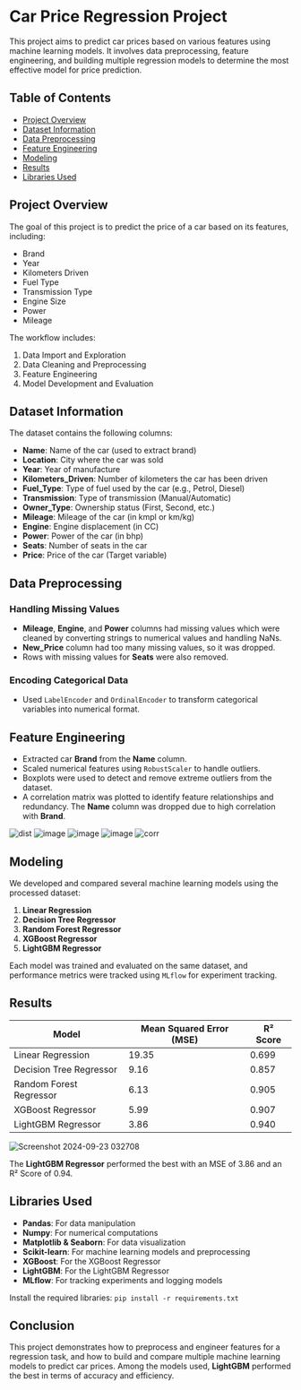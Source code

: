 # Car Price Regression Project

This project aims to predict car prices based on various features using machine learning models. It involves data preprocessing, feature engineering, and building multiple regression models to determine the most effective model for price prediction.

## Table of Contents
- [Project Overview](#project-overview)
- [Dataset Information](#dataset-information)
- [Data Preprocessing](#data-preprocessing)
- [Feature Engineering](#feature-engineering)
- [Modeling](#modeling)
- [Results](#results)
- [Libraries Used](#libraries-used)

## Project Overview
The goal of this project is to predict the price of a car based on its features, including:
- Brand
- Year
- Kilometers Driven
- Fuel Type
- Transmission Type
- Engine Size
- Power
- Mileage

The workflow includes:
1. Data Import and Exploration
2. Data Cleaning and Preprocessing
3. Feature Engineering
4. Model Development and Evaluation

## Dataset Information
The dataset contains the following columns:
- **Name**: Name of the car (used to extract brand)
- **Location**: City where the car was sold
- **Year**: Year of manufacture
- **Kilometers_Driven**: Number of kilometers the car has been driven
- **Fuel_Type**: Type of fuel used by the car (e.g., Petrol, Diesel)
- **Transmission**: Type of transmission (Manual/Automatic)
- **Owner_Type**: Ownership status (First, Second, etc.)
- **Mileage**: Mileage of the car (in kmpl or km/kg)
- **Engine**: Engine displacement (in CC)
- **Power**: Power of the car (in bhp)
- **Seats**: Number of seats in the car
- **Price**: Price of the car (Target variable)

## Data Preprocessing
### Handling Missing Values
- **Mileage**, **Engine**, and **Power** columns had missing values which were cleaned by converting strings to numerical values and handling NaNs.
- **New_Price** column had too many missing values, so it was dropped.
- Rows with missing values for **Seats** were also removed.

### Encoding Categorical Data
- Used `LabelEncoder` and `OrdinalEncoder` to transform categorical variables into numerical format.

## Feature Engineering
- Extracted car **Brand** from the **Name** column.
- Scaled numerical features using `RobustScaler` to handle outliers.
- Boxplots were used to detect and remove extreme outliers from the dataset.
- A correlation matrix was plotted to identify feature relationships and redundancy. The **Name** column was dropped due to high correlation with **Brand**.

![dist](https://github.com/user-attachments/assets/7ac9e4af-8be4-4201-89d9-cf0b6cbb8454)
![image](https://github.com/user-attachments/assets/712512de-857c-4bed-8dff-2a322b619e53)
![image](https://github.com/user-attachments/assets/0f9c1da6-5d66-40fb-80db-3216f071171c)
![image](https://github.com/user-attachments/assets/6663794f-3bb4-441d-a052-547feabe6039)
![corr](https://github.com/user-attachments/assets/04fe92b9-0b6b-4fc5-a6c6-37eb462135e9)


## Modeling
We developed and compared several machine learning models using the processed dataset:
1. **Linear Regression**
2. **Decision Tree Regressor**
3. **Random Forest Regressor**
4. **XGBoost Regressor**
5. **LightGBM Regressor**

Each model was trained and evaluated on the same dataset, and performance metrics were tracked using `MLflow` for experiment tracking.

## Results
| Model                  | Mean Squared Error (MSE) | R² Score  |
|------------------------|--------------------------|-----------|
| Linear Regression       | 19.35                    | 0.699     |
| Decision Tree Regressor | 9.16                     | 0.857     |
| Random Forest Regressor | 6.13                     | 0.905     |
| XGBoost Regressor       | 5.99                     | 0.907     |
| LightGBM Regressor      | 3.86                     | 0.940     |

![Screenshot 2024-09-23 032708](https://github.com/user-attachments/assets/36042fcd-57cd-4864-aead-246ed87b4052)

The **LightGBM Regressor** performed the best with an MSE of 3.86 and an R² Score of 0.94.

## Libraries Used
- **Pandas**: For data manipulation
- **Numpy**: For numerical computations
- **Matplotlib & Seaborn**: For data visualization
- **Scikit-learn**: For machine learning models and preprocessing
- **XGBoost**: For the XGBoost Regressor
- **LightGBM**: For the LightGBM Regressor
- **MLflow**: For tracking experiments and logging models

Install the required libraries:
    ```
    pip install -r requirements.txt
    ```

## Conclusion
This project demonstrates how to preprocess and engineer features for a regression task, and how to build and compare multiple machine learning models to predict car prices. Among the models used, **LightGBM** performed the best in terms of accuracy and efficiency.
